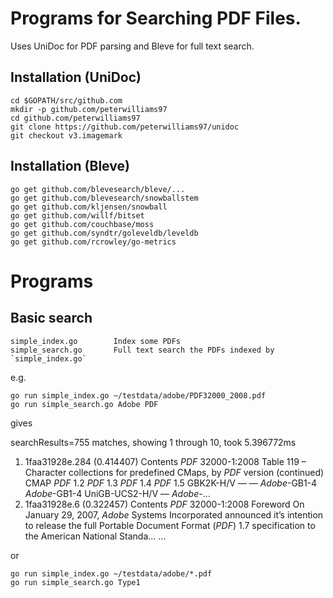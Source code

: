 Programs for Searching PDF Files.
================================

Uses UniDoc for PDF parsing and Bleve for full text search.

Installation (UniDoc)
---------------------
	cd $GOPATH/src/github.com
	mkdir -p github.com/peterwilliams97
	cd github.com/peterwilliams97
	git clone https://github.com/peterwilliams97/unidoc
	git checkout v3.imagemark

Installation (Bleve)
--------------------
	go get github.com/blevesearch/bleve/...
	go get github.com/blevesearch/snowballstem
	go get github.com/kljensen/snowball
	go get github.com/willf/bitset
	go get github.com/couchbase/moss
	go get github.com/syndtr/goleveldb/leveldb
	go get github.com/rcrowley/go-metrics

Programs
========
Basic search
------------
	simple_index.go        Index some PDFs
	simple_search.go       Full text search the PDFs indexed by `simple_index.go`

e.g.

	go run simple_index.go ~/testdata/adobe/PDF32000_2008.pdf
	go run simple_search.go Adobe PDF

gives

searchResults=755 matches, showing 1 through 10, took 5.396772ms
1. 1faa31928e.284 (0.414407)
  Contents
    <em>PDF</em> 32000-1:2008
Table 119 –  Character collections for predefined CMaps, by <em>PDF</em> version  (continued)
CMAP <em>PDF</em> 1.2 <em>PDF</em> 1.3 <em>PDF</em> 1.4 <em>PDF</em> 1.5
GBK2K-H/V — — <em>Adobe</em>-GB1-4 <em>Adobe</em>-GB1-4
UniGB-UCS2-H/V — <em>Adobe</em>-…
2. 1faa31928e.6 (0.322457)
  Contents
    <em>PDF</em> 32000-1:2008
    Foreword
On January 29, 2007, <em>Adobe</em> Systems Incorporated announced it’s intention to release the full Portable
Document Format (<em>PDF</em>) 1.7 specification to the American National Standa…
...

or

	go run simple_index.go ~/testdata/adobe/*.pdf
	go run simple_search.go Type1
